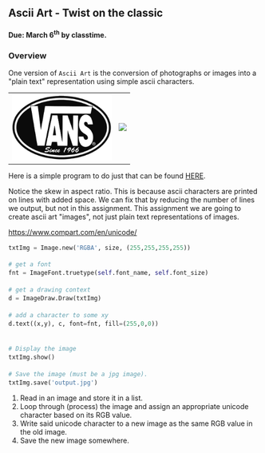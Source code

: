 ## Ascii Art - Twist on the classic
#### Due: March 6<sup>th</sup> by classtime.


### Overview

One version of `Ascii Art` is the conversion of photographs or images into a "plain text" representation using simple ascii characters. 

|            |             |
|:----------:|:-----------:|
| <img src="vans-logo.png" width="200"> | <img src="http://cs.mwsu.edu/~griffin/zcloud/zcloud-files/vans.png" width="200"> |

Here is a simple program to do just that can be found [HERE](./ascii_art.py). 

Notice the skew in aspect ratio. This is because ascii characters are printed on lines with added space. We can fix that by reducing the number of lines we output, but not in this assignment. This assignment we are going to create ascii art "images", not just plain text representations of images.


https://www.compart.com/en/unicode/

```python
txtImg = Image.new('RGBA', size, (255,255,255,255))

# get a font
fnt = ImageFont.truetype(self.font_name, self.font_size)

# get a drawing context
d = ImageDraw.Draw(txtImg)

# add a character to some xy 
d.text((x,y), c, font=fnt, fill=(255,0,0))


# Display the image
txtImg.show()

# Save the image (must be a jpg image).
txtImg.save('output.jpg')
```

1. Read in an image and store it in a list.
2. Loop through (process) the image and assign an appropriate unicode character based on its RGB value.
3. Write said unicode character to a new image as the same RGB value in the old image.
4. Save the new image somewhere.
